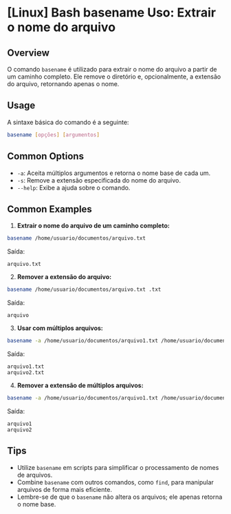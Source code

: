 # [Linux] Bash basename Uso: Extrair o nome do arquivo

## Overview
O comando `basename` é utilizado para extrair o nome do arquivo a partir de um caminho completo. Ele remove o diretório e, opcionalmente, a extensão do arquivo, retornando apenas o nome.

## Usage
A sintaxe básica do comando é a seguinte:

```bash
basename [opções] [argumentos]
```

## Common Options
- `-a`: Aceita múltiplos argumentos e retorna o nome base de cada um.
- `-s`: Remove a extensão especificada do nome do arquivo.
- `--help`: Exibe a ajuda sobre o comando.

## Common Examples

1. **Extrair o nome do arquivo de um caminho completo:**

```bash
basename /home/usuario/documentos/arquivo.txt
```
Saída:
```
arquivo.txt
```

2. **Remover a extensão do arquivo:**

```bash
basename /home/usuario/documentos/arquivo.txt .txt
```
Saída:
```
arquivo
```

3. **Usar com múltiplos arquivos:**

```bash
basename -a /home/usuario/documentos/arquivo1.txt /home/usuario/documentos/arquivo2.txt
```
Saída:
```
arquivo1.txt
arquivo2.txt
```

4. **Remover a extensão de múltiplos arquivos:**

```bash
basename -a /home/usuario/documentos/arquivo1.txt /home/usuario/documentos/arquivo2.txt .txt
```
Saída:
```
arquivo1
arquivo2
```

## Tips
- Utilize `basename` em scripts para simplificar o processamento de nomes de arquivos.
- Combine `basename` com outros comandos, como `find`, para manipular arquivos de forma mais eficiente.
- Lembre-se de que o `basename` não altera os arquivos; ele apenas retorna o nome base.